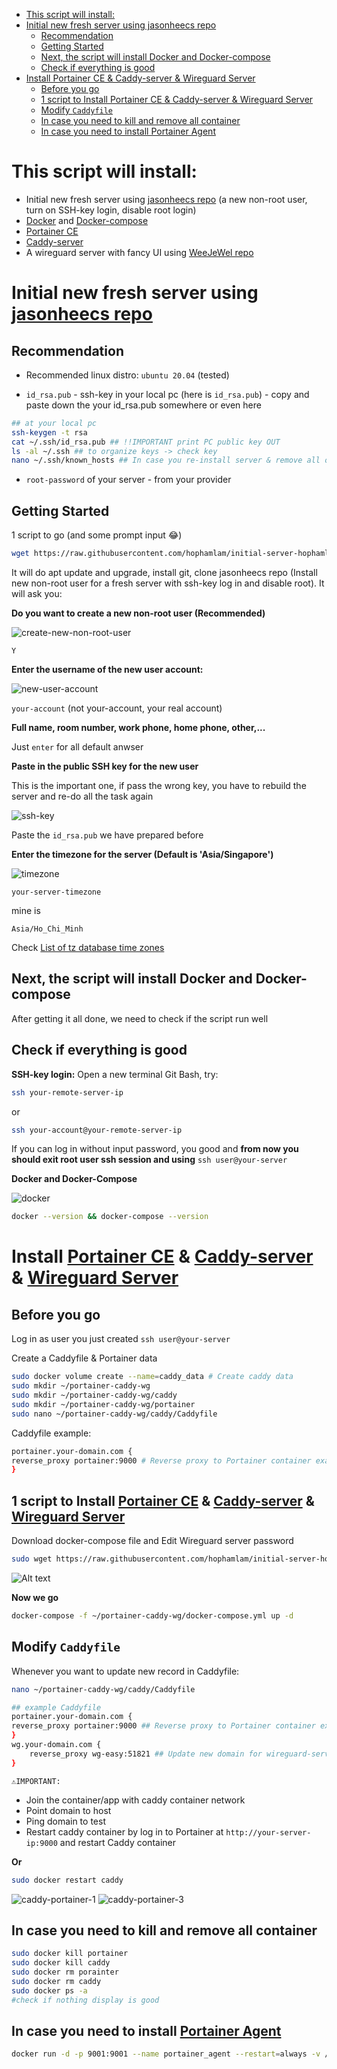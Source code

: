 - [This script will install:](#this-script-will-install)
- [Initial new fresh server using jasonheecs repo](#initial-new-fresh-server-using-jasonheecs-repo)
  - [Recommendation](#recommendation)
  - [Getting Started](#getting-started)
  - [Next, the script will install Docker and Docker-compose](#next-the-script-will-install-docker-and-docker-compose)
  - [Check if everything is good](#check-if-everything-is-good)
- [Install Portainer CE \& Caddy-server \& Wireguard Server](#install-portainer-ce--caddy-server--wireguard-server)
  - [Before you go](#before-you-go)
  - [1 script to Install Portainer CE \& Caddy-server \& Wireguard Server](#1-script-to-install-portainer-ce--caddy-server--wireguard-server)
  - [Modify `Caddyfile`](#modify-caddyfile)
  - [In case you need to kill and remove all container](#in-case-you-need-to-kill-and-remove-all-container)
  - [In case you need to install Portainer Agent](#in-case-you-need-to-install-portainer-agent)

# This script will install:

- Initial new fresh server using [jasonheecs repo](https://github.com/jasonheecs/ubuntu-server-setup) (a new non-root user, turn on SSH-key login, disable root login)
- [Docker](https://www.digitalocean.com/community/tutorials/how-to-install-and-use-docker-on-ubuntu-20-04) and [Docker-compose](https://www.digitalocean.com/community/tutorials/how-to-install-and-use-docker-compose-on-ubuntu-20-04)
- [Portainer CE](https://docs.portainer.io/start/install-ce)
- [Caddy-server](https://caddyserver.com/)
- A wireguard server with fancy UI using [WeeJeWel repo](https://github.com/WeeJeWel/wg-easy)

# Initial new fresh server using [jasonheecs repo](https://github.com/jasonheecs/ubuntu-server-setup)

## Recommendation

- Recommended linux distro: `ubuntu 20.04` (tested)

- `id_rsa.pub` - ssh-key in your local pc (here is `id_rsa.pub`) - copy and paste down the your id_rsa.pub somewhere or even here

```bash
## at your local pc
ssh-keygen -t rsa
cat ~/.ssh/id_rsa.pub ## !!IMPORTANT print PC public key OUT
ls -al ~/.ssh ## to organize keys -> check key
nano ~/.ssh/known_hosts ## In case you re-install server & remove all old ssh-key from the rebuilt server
```

- `root-password` of your server - from your provider

## Getting Started

1 script to go (and some prompt input 😂)

```bash
wget https://raw.githubusercontent.com/hophamlam/initial-server-hophamlam/main/initial-server-script.sh && bash ./initial-server-script.sh
```

It will do apt update and upgrade, install git, clone jasonheecs repo (Install new non-root user for a fresh server with ssh-key log in and disable root). It will ask you:

**Do you want to create a new non-root user (Recommended)**

![create-new-non-root-user](image/create-new-non-root-user.jpg)

```
Y
```

**Enter the username of the new user account:**

![new-user-account](image/new-user-account.jpg)

`your-account` (not your-account, your real account)

**Full name, room number, work phone, home phone, other,...**

Just `enter` for all default anwser

**Paste in the public SSH key for the new user**

This is the important one, if pass the wrong key, you have to rebuild the server and re-do all the task again

![ssh-key](image/ssh-key.jpg)

Paste the `id_rsa.pub` we have prepared before

**Enter the timezone for the server (Default is 'Asia/Singapore')**

![timezone](image/timezone.jpg)

`your-server-timezone`

mine is

```
Asia/Ho_Chi_Minh
```

Check [List of tz database time zones](https://en.wikipedia.org/wiki/List_of_tz_database_time_zones)

## Next, the script will install Docker and Docker-compose

After getting it all done, we need to check if the script run well

## Check if everything is good

**SSH-key login:**
Open a new terminal Git Bash, try:

```bash
ssh your-remote-server-ip
```

or

```bash
ssh your-account@your-remote-server-ip
```

If you can log in without input password, you good and **from now you should exit root user ssh session and using** `ssh user@your-server`

**Docker and Docker-Compose**

![docker](image/docker.jpg)

```bash
docker --version && docker-compose --version
```

# Install [Portainer CE](https://docs.portainer.io/start/install-ce) & [Caddy-server](https://caddyserver.com/) & [Wireguard Server](https://github.com/WeeJeWel/wg-easy)

## Before you go

Log in as user you just created `ssh user@your-server`

Create a Caddyfile & Portainer data

```bash
sudo docker volume create --name=caddy_data # Create caddy data
sudo mkdir ~/portainer-caddy-wg
sudo mkdir ~/portainer-caddy-wg/caddy
sudo mkdir ~/portainer-caddy-wg/portainer
sudo nano ~/portainer-caddy-wg/caddy/Caddyfile
```

Caddyfile example:

```bash
portainer.your-domain.com {
reverse_proxy portainer:9000 # Reverse proxy to Portainer container example
}
```

## 1 script to Install [Portainer CE](https://docs.portainer.io/start/install-ce) & [Caddy-server](https://caddyserver.com/) & [Wireguard Server](https://github.com/WeeJeWel/wg-easy)

Download docker-compose file and Edit Wireguard server password

```bash
sudo wget https://raw.githubusercontent.com/hophamlam/initial-server-hophamlam/main/docker-compose.yml -P ~/portainer-caddy-wg/ && sudo nano ~/portainer-caddy-wg/docker-compose.yml
```

![Alt text](image/wg-password.jpg)

**Now we go**

```bash
docker-compose -f ~/portainer-caddy-wg/docker-compose.yml up -d
```

## Modify `Caddyfile`

Whenever you want to update new record in Caddyfile:

```bash
nano ~/portainer-caddy-wg/caddy/Caddyfile
```

```bash
## example Caddyfile
portainer.your-domain.com {
reverse_proxy portainer:9000 ## Reverse proxy to Portainer container example
}
wg.your-domain.com {
    reverse_proxy wg-easy:51821 ## Update new domain for wireguard-server-webui
}
```

`⚠️IMPORTANT:`

- Join the container/app with caddy container network
- Point domain to host
- Ping domain to test
- Restart caddy container by log in to Portainer at `http://your-server-ip:9000` and restart Caddy container

**Or**

```bash
sudo docker restart caddy
```

![caddy-portainer-1](image/caddy-portainer-1.jpg)
![caddy-portainer-3](image/caddy-portainer-3.jpg)

## In case you need to kill and remove all container

```bash
sudo docker kill portainer
sudo docker kill caddy
sudo docker rm porainter
sudo docker rm caddy
sudo docker ps -a
#check if nothing display is good
```

## In case you need to install [Portainer Agent](https://docs.portainer.io/start/agent/docker/linux)

```bash
docker run -d -p 9001:9001 --name portainer_agent --restart=always -v /var/run/docker.sock:/var/run/docker.sock -v /var/lib/docker/volumes:/var/lib/docker/volumes portainer/agent:latest
```
